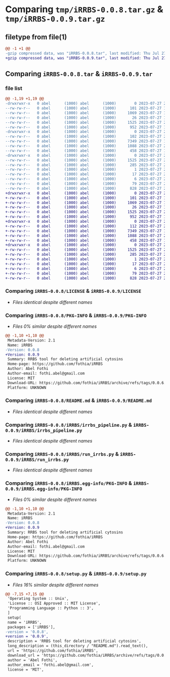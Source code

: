 # Comparing `tmp/iRRBS-0.0.8.tar.gz` & `tmp/iRRBS-0.0.9.tar.gz`

## filetype from file(1)

```diff
@@ -1 +1 @@
-gzip compressed data, was "iRRBS-0.0.8.tar", last modified: Thu Jul 27 20:46:35 2023, max compression
+gzip compressed data, was "iRRBS-0.0.9.tar", last modified: Thu Jul 27 20:59:11 2023, max compression
```

## Comparing `iRRBS-0.0.8.tar` & `iRRBS-0.0.9.tar`

### file list

```diff
@@ -1,19 +1,19 @@
-drwxrwxr-x   0 abel      (1000) abel      (1000)        0 2023-07-27 20:46:35.491357 iRRBS-0.0.8/
--rw-rw-r--   0 abel      (1000) abel      (1000)      101 2023-07-27 14:53:04.000000 iRRBS-0.0.8/CHANGELOG.txt
--rw-rw-r--   0 abel      (1000) abel      (1000)     1069 2023-07-27 14:53:04.000000 iRRBS-0.0.8/LICENSE
--rw-rw-r--   0 abel      (1000) abel      (1000)       26 2023-07-27 14:53:04.000000 iRRBS-0.0.8/MANIFEST.in
--rw-rw-r--   0 abel      (1000) abel      (1000)     1525 2023-07-27 20:46:35.491357 iRRBS-0.0.8/PKG-INFO
--rw-rw-r--   0 abel      (1000) abel      (1000)      952 2023-07-27 14:53:04.000000 iRRBS-0.0.8/README.md
-drwxrwxr-x   0 abel      (1000) abel      (1000)        0 2023-07-27 20:46:35.491357 iRRBS-0.0.8/iRRBS/
--rw-rw-r--   0 abel      (1000) abel      (1000)      102 2023-07-27 20:45:09.000000 iRRBS-0.0.8/iRRBS/__init__.py
--rw-rw-r--   0 abel      (1000) abel      (1000)     7349 2023-07-27 14:53:04.000000 iRRBS-0.0.8/iRRBS/irrbs_pipeline.py
--rw-rw-r--   0 abel      (1000) abel      (1000)     1088 2023-07-27 20:30:37.000000 iRRBS-0.0.8/iRRBS/run_irrbs.py
--rw-rw-r--   0 abel      (1000) abel      (1000)      458 2023-07-27 14:53:04.000000 iRRBS-0.0.8/iRRBS/suppress.py
-drwxrwxr-x   0 abel      (1000) abel      (1000)        0 2023-07-27 20:46:35.491357 iRRBS-0.0.8/iRRBS.egg-info/
--rw-rw-r--   0 abel      (1000) abel      (1000)     1525 2023-07-27 20:46:35.000000 iRRBS-0.0.8/iRRBS.egg-info/PKG-INFO
--rw-rw-r--   0 abel      (1000) abel      (1000)      285 2023-07-27 20:46:35.000000 iRRBS-0.0.8/iRRBS.egg-info/SOURCES.txt
--rw-rw-r--   0 abel      (1000) abel      (1000)        1 2023-07-27 20:46:35.000000 iRRBS-0.0.8/iRRBS.egg-info/dependency_links.txt
--rw-rw-r--   0 abel      (1000) abel      (1000)       17 2023-07-27 20:46:35.000000 iRRBS-0.0.8/iRRBS.egg-info/requires.txt
--rw-rw-r--   0 abel      (1000) abel      (1000)        6 2023-07-27 20:46:35.000000 iRRBS-0.0.8/iRRBS.egg-info/top_level.txt
--rw-rw-r--   0 abel      (1000) abel      (1000)       79 2023-07-27 20:46:35.491357 iRRBS-0.0.8/setup.cfg
--rw-rw-r--   0 abel      (1000) abel      (1000)      828 2023-07-27 20:46:03.000000 iRRBS-0.0.8/setup.py
+drwxrwxr-x   0 abel      (1000) abel      (1000)        0 2023-07-27 20:59:11.204566 iRRBS-0.0.9/
+-rw-rw-r--   0 abel      (1000) abel      (1000)      101 2023-07-27 14:53:04.000000 iRRBS-0.0.9/CHANGELOG.txt
+-rw-rw-r--   0 abel      (1000) abel      (1000)     1069 2023-07-27 14:53:04.000000 iRRBS-0.0.9/LICENSE
+-rw-rw-r--   0 abel      (1000) abel      (1000)       26 2023-07-27 14:53:04.000000 iRRBS-0.0.9/MANIFEST.in
+-rw-rw-r--   0 abel      (1000) abel      (1000)     1525 2023-07-27 20:59:11.204566 iRRBS-0.0.9/PKG-INFO
+-rw-rw-r--   0 abel      (1000) abel      (1000)      952 2023-07-27 14:53:04.000000 iRRBS-0.0.9/README.md
+drwxrwxr-x   0 abel      (1000) abel      (1000)        0 2023-07-27 20:59:11.200566 iRRBS-0.0.9/iRRBS/
+-rw-rw-r--   0 abel      (1000) abel      (1000)      112 2023-07-27 20:58:51.000000 iRRBS-0.0.9/iRRBS/__init__.py
+-rw-rw-r--   0 abel      (1000) abel      (1000)     7349 2023-07-27 14:53:04.000000 iRRBS-0.0.9/iRRBS/irrbs_pipeline.py
+-rw-rw-r--   0 abel      (1000) abel      (1000)     1088 2023-07-27 20:30:37.000000 iRRBS-0.0.9/iRRBS/run_irrbs.py
+-rw-rw-r--   0 abel      (1000) abel      (1000)      458 2023-07-27 14:53:04.000000 iRRBS-0.0.9/iRRBS/suppress.py
+drwxrwxr-x   0 abel      (1000) abel      (1000)        0 2023-07-27 20:59:11.204566 iRRBS-0.0.9/iRRBS.egg-info/
+-rw-rw-r--   0 abel      (1000) abel      (1000)     1525 2023-07-27 20:59:11.000000 iRRBS-0.0.9/iRRBS.egg-info/PKG-INFO
+-rw-rw-r--   0 abel      (1000) abel      (1000)      285 2023-07-27 20:59:11.000000 iRRBS-0.0.9/iRRBS.egg-info/SOURCES.txt
+-rw-rw-r--   0 abel      (1000) abel      (1000)        1 2023-07-27 20:59:11.000000 iRRBS-0.0.9/iRRBS.egg-info/dependency_links.txt
+-rw-rw-r--   0 abel      (1000) abel      (1000)       17 2023-07-27 20:59:11.000000 iRRBS-0.0.9/iRRBS.egg-info/requires.txt
+-rw-rw-r--   0 abel      (1000) abel      (1000)        6 2023-07-27 20:59:11.000000 iRRBS-0.0.9/iRRBS.egg-info/top_level.txt
+-rw-rw-r--   0 abel      (1000) abel      (1000)       79 2023-07-27 20:59:11.204566 iRRBS-0.0.9/setup.cfg
+-rw-rw-r--   0 abel      (1000) abel      (1000)      828 2023-07-27 20:58:56.000000 iRRBS-0.0.9/setup.py
```

### Comparing `iRRBS-0.0.8/LICENSE` & `iRRBS-0.0.9/LICENSE`

 * *Files identical despite different names*

### Comparing `iRRBS-0.0.8/PKG-INFO` & `iRRBS-0.0.9/PKG-INFO`

 * *Files 0% similar despite different names*

```diff
@@ -1,10 +1,10 @@
 Metadata-Version: 2.1
 Name: iRRBS
-Version: 0.0.8
+Version: 0.0.9
 Summary: RRBS tool for deleting artificial cytosins
 Home-page: https://github.com/fothia/iRRBS
 Author: Abel Fothi
 Author-email: fothi.abel@gmail.com
 License: MIT
 Download-URL: https://github.com/fothia/iRRBS/archive/refs/tags/0.0.6.tar.gz
 Platform: UNKNOWN
```

### Comparing `iRRBS-0.0.8/README.md` & `iRRBS-0.0.9/README.md`

 * *Files identical despite different names*

### Comparing `iRRBS-0.0.8/iRRBS/irrbs_pipeline.py` & `iRRBS-0.0.9/iRRBS/irrbs_pipeline.py`

 * *Files identical despite different names*

### Comparing `iRRBS-0.0.8/iRRBS/run_irrbs.py` & `iRRBS-0.0.9/iRRBS/run_irrbs.py`

 * *Files identical despite different names*

### Comparing `iRRBS-0.0.8/iRRBS.egg-info/PKG-INFO` & `iRRBS-0.0.9/iRRBS.egg-info/PKG-INFO`

 * *Files 0% similar despite different names*

```diff
@@ -1,10 +1,10 @@
 Metadata-Version: 2.1
 Name: iRRBS
-Version: 0.0.8
+Version: 0.0.9
 Summary: RRBS tool for deleting artificial cytosins
 Home-page: https://github.com/fothia/iRRBS
 Author: Abel Fothi
 Author-email: fothi.abel@gmail.com
 License: MIT
 Download-URL: https://github.com/fothia/iRRBS/archive/refs/tags/0.0.6.tar.gz
 Platform: UNKNOWN
```

### Comparing `iRRBS-0.0.8/setup.py` & `iRRBS-0.0.9/setup.py`

 * *Files 16% similar despite different names*

```diff
@@ -7,15 +7,15 @@
 'Operating System :: Unix',
 'License :: OSI Approved :: MIT License',
 'Programming Language :: Python :: 3',
 ]
 setup(
 name = 'iRRBS',
 packages = ['iRRBS'],
-version = '0.0.8',
+version = '0.0.9',
 description = 'RRBS tool for deleting artificial cytosins',
 long_description = (this_directory / "README.md").read_text(),
 url = 'https://github.com/fothia/iRRBS',
 download_url = 'https://github.com/fothia/iRRBS/archive/refs/tags/0.0.6.tar.gz',
 author = 'Abel Fothi',
 author_email = 'fothi.abel@gmail.com',
 license = 'MIT',
```

